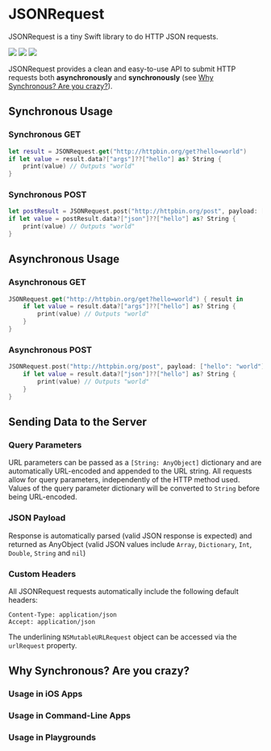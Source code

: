 JSONRequest
==================

JSONRequest is a tiny Swift library to do HTTP JSON requests. 

![](https://img.shields.io/cocoapods/v/JSONRequest.svg)
![](http://img.shields.io/badge/iOS-8.4%2B-blue.svg)
![](http://img.shields.io/badge/Swift-3.0-orange.svg)

JSONRequest provides a clean and easy-to-use API to submit HTTP requests both **asynchronously** and **synchronously** (see [Why Synchronous? Are you crazy?](http://github.com)).

## Synchronous Usage

### Synchronous GET

```swift
let result = JSONRequest.get("http://httpbin.org/get?hello=world")
if let value = result.data?["args"]??["hello"] as? String {
    print(value) // Outputs "world"
}
```

### Synchronous POST

```swift
let postResult = JSONRequest.post("http://httpbin.org/post", payload: ["hello": "world"])
if let value = postResult.data?["json"]??["hello"] as? String {
    print(value) // Outputs "world"
}
```

## Asynchronous Usage

### Asynchronous GET

```swift
JSONRequest.get("http://httpbin.org/get?hello=world") { result in
    if let value = result.data?["args"]??["hello"] as? String {
        print(value) // Outputs "world"
    }
}
```

### Asynchronous POST

```swift
JSONRequest.post("http://httpbin.org/post", payload: ["hello": "world"]) { result in
    if let value = result.data?["json"]??["hello"] as? String {
        print(value) // Outputs "world"
    }
}
```

## Sending Data to the Server

### Query Parameters
URL parameters can be passed as a `[String: AnyObject]` dictionary and are automatically URL-encoded 
and appended to the URL string. All requests allow for query parameters, independently of the HTTP 
method used. Values of the query parameter dictionary will be converted to `String` before being 
URL-encoded.

### JSON Payload

Response is automatically parsed (valid JSON response is expected) and returned as AnyObject (valid 
JSON values include `Array`, `Dictionary`, `Int`, `Double`, `String` and `nil`)


### Custom Headers
All JSONRequest requests automatically include the following default headers:

```
Content-Type: application/json
Accept: application/json
```

The underlining `NSMutableURLRequest` object can be accessed via the `urlRequest` property.

## Why Synchronous? Are you crazy?

### Usage in iOS Apps

### Usage in Command-Line Apps

### Usage in Playgrounds

